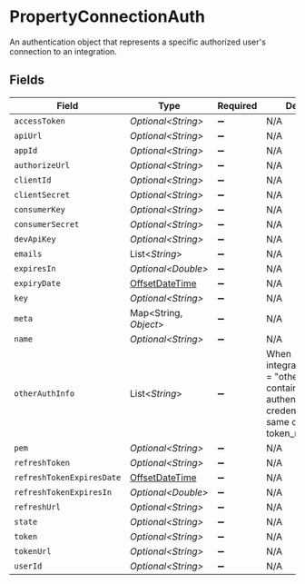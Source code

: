 # PropertyConnectionAuth

An authentication object that represents a specific authorized user's connection to an integration.


## Fields

| Field                                                                                                                     | Type                                                                                                                      | Required                                                                                                                  | Description                                                                                                               |
| ------------------------------------------------------------------------------------------------------------------------- | ------------------------------------------------------------------------------------------------------------------------- | ------------------------------------------------------------------------------------------------------------------------- | ------------------------------------------------------------------------------------------------------------------------- |
| `accessToken`                                                                                                             | *Optional\<String>*                                                                                                       | :heavy_minus_sign:                                                                                                        | N/A                                                                                                                       |
| `apiUrl`                                                                                                                  | *Optional\<String>*                                                                                                       | :heavy_minus_sign:                                                                                                        | N/A                                                                                                                       |
| `appId`                                                                                                                   | *Optional\<String>*                                                                                                       | :heavy_minus_sign:                                                                                                        | N/A                                                                                                                       |
| `authorizeUrl`                                                                                                            | *Optional\<String>*                                                                                                       | :heavy_minus_sign:                                                                                                        | N/A                                                                                                                       |
| `clientId`                                                                                                                | *Optional\<String>*                                                                                                       | :heavy_minus_sign:                                                                                                        | N/A                                                                                                                       |
| `clientSecret`                                                                                                            | *Optional\<String>*                                                                                                       | :heavy_minus_sign:                                                                                                        | N/A                                                                                                                       |
| `consumerKey`                                                                                                             | *Optional\<String>*                                                                                                       | :heavy_minus_sign:                                                                                                        | N/A                                                                                                                       |
| `consumerSecret`                                                                                                          | *Optional\<String>*                                                                                                       | :heavy_minus_sign:                                                                                                        | N/A                                                                                                                       |
| `devApiKey`                                                                                                               | *Optional\<String>*                                                                                                       | :heavy_minus_sign:                                                                                                        | N/A                                                                                                                       |
| `emails`                                                                                                                  | List\<*String*>                                                                                                           | :heavy_minus_sign:                                                                                                        | N/A                                                                                                                       |
| `expiresIn`                                                                                                               | *Optional\<Double>*                                                                                                       | :heavy_minus_sign:                                                                                                        | N/A                                                                                                                       |
| `expiryDate`                                                                                                              | [OffsetDateTime](https://docs.oracle.com/javase/8/docs/api/java/time/OffsetDateTime.html)                                 | :heavy_minus_sign:                                                                                                        | N/A                                                                                                                       |
| `key`                                                                                                                     | *Optional\<String>*                                                                                                       | :heavy_minus_sign:                                                                                                        | N/A                                                                                                                       |
| `meta`                                                                                                                    | Map\<String, *Object*>                                                                                                    | :heavy_minus_sign:                                                                                                        | N/A                                                                                                                       |
| `name`                                                                                                                    | *Optional\<String>*                                                                                                       | :heavy_minus_sign:                                                                                                        | N/A                                                                                                                       |
| `otherAuthInfo`                                                                                                           | List\<*String*>                                                                                                           | :heavy_minus_sign:                                                                                                        | When integration.auth_type = "other", this field contains the authentication credentials in the same order as token_names |
| `pem`                                                                                                                     | *Optional\<String>*                                                                                                       | :heavy_minus_sign:                                                                                                        | N/A                                                                                                                       |
| `refreshToken`                                                                                                            | *Optional\<String>*                                                                                                       | :heavy_minus_sign:                                                                                                        | N/A                                                                                                                       |
| `refreshTokenExpiresDate`                                                                                                 | [OffsetDateTime](https://docs.oracle.com/javase/8/docs/api/java/time/OffsetDateTime.html)                                 | :heavy_minus_sign:                                                                                                        | N/A                                                                                                                       |
| `refreshTokenExpiresIn`                                                                                                   | *Optional\<Double>*                                                                                                       | :heavy_minus_sign:                                                                                                        | N/A                                                                                                                       |
| `refreshUrl`                                                                                                              | *Optional\<String>*                                                                                                       | :heavy_minus_sign:                                                                                                        | N/A                                                                                                                       |
| `state`                                                                                                                   | *Optional\<String>*                                                                                                       | :heavy_minus_sign:                                                                                                        | N/A                                                                                                                       |
| `token`                                                                                                                   | *Optional\<String>*                                                                                                       | :heavy_minus_sign:                                                                                                        | N/A                                                                                                                       |
| `tokenUrl`                                                                                                                | *Optional\<String>*                                                                                                       | :heavy_minus_sign:                                                                                                        | N/A                                                                                                                       |
| `userId`                                                                                                                  | *Optional\<String>*                                                                                                       | :heavy_minus_sign:                                                                                                        | N/A                                                                                                                       |